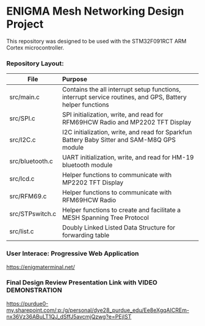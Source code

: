 # ENIGMA Mesh Networking Design Project
This repository was designed to be used with the STM32F091RCT ARM Cortex microcontroller.

### Repository Layout:
| File          | Purpose         |
| ------------- |:-------------| 
| src/main.c    | Contains the all interrupt setup functions, interrupt service routines, and GPS, Battery helper functions |
| src/SPI.c     | SPI initialization, write, and read for RFM69HCW Radio and MP2202 TFT Display    |
| src/I2C.c     | I2C initialization, write, and read for Sparkfun Battery Baby Sitter and SAM-M8Q GPS module|
| src/bluetooth.c|  UART initialization, write, and read for HM-19 bluetooth module|
| src/lcd.c|  Helper functions to communicate with MP2202 TFT Display|
| src/RFM69.c|  Helper functions to communicate with RFM69HCW Radio|
| src/STPswitch.c|  Helper functions to create and facilitate a MESH Spanning Tree Protocol|
| src/list.c| Doubly Linked Listed Data Structure for forwarding table|


### User Interace: Progressive Web Application
https://enigmaterminal.net/

### Final Design Review Presentation Link with VIDEO DEMONSTRATION
https://purdue0-my.sharepoint.com/:p:/g/personal/dye28_purdue_edu/Ee8eXgqAICREm-nx36Vz36ABuLT1QJ_dSffJ5avcmjQzwg?e=PEjIST
